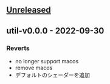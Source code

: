 <a name="unreleased"></a>
## [Unreleased]


<a name="util-v0.0.0"></a>
## util-v0.0.0 - 2022-09-30
### Reverts
- no longer support macos
- remove macos
- デフォルトのシェーダーを追加


[Unreleased]: https://github.com/yuma140902/Reverie/compare/util-v0.0.0...HEAD
